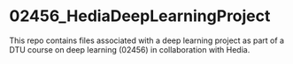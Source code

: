 # 02456_HediaDeepLearningProject
This repo contains files associated with a deep learning project as part of a DTU course on deep learning (02456) in collaboration with Hedia.
